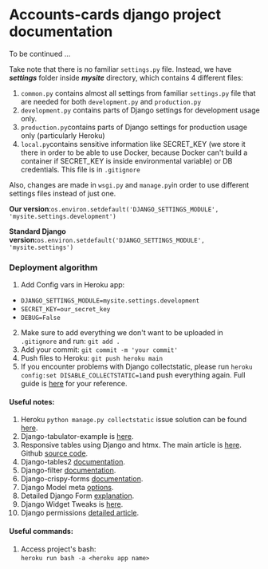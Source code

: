 # Accounts-cards django project documentation


To be continued ...


Take note that there is no familiar `settings.py` file. Instead, we have **_settings_** folder inside **_mysite_** directory, which contains 4 different  files:
1. `common.py` contains almost all settings from familiar `settings.py` file that are needed for both `development.py` and `production.py`
2. `development.py` contains parts of Django settings for development usage only.
3. `production.py`contains parts of Django settings for production usage only (particularly Heroku)
4. `local.py`contains sensitive information like SECRET_KEY (we store it there in order to be able to use Docker, because Docker can't build a container if SECRET_KEY is inside environmental variable) or DB credentials. This file is in `.gitignore`

Also, changes are made in `wsgi.py` and `manage.py`in order to use different settings files instead of just one.

**Our version**:`os.environ.setdefault('DJANGO_SETTINGS_MODULE', 'mysite.settings.development')`

**Standard Django version:**`os.environ.setdefault('DJANGO_SETTINGS_MODULE', 'mysite.settings')`


### Deployment algorithm

1. Add Config vars in Heroku app:
* `DJANGO_SETTINGS_MODULE=mysite.settings.development`
* `SECRET_KEY=our_secret_key`
* `DEBUG=False`
2. Make sure to add everything we don't want to be uploaded in `.gitignore` and run: `git add .`
3. Add your commit: `git commit -m 'your commit'`
4. Push files to Heroku: `git push heroku main`
5. If you encounter problems with Django collectstatic, please run `heroku config:set DISABLE_COLLECTSTATIC=1`and push everything again. Full guide is [here](https://stackoverflow.com/questions/55330749/error-while-running-python-manage-py-collectstatic-noinput-after-changin) for your reference. 



#### Useful notes:
1. Heroku `python manage.py collectstatic` issue solution can be found [here](https://stackoverflow.com/questions/55330749/error-while-running-python-manage-py-collectstatic-noinput-after-changin).
2. Django-tabulator-example is [here](https://github.com/cuauhtemoc-amdg/django-tabulator-example).
3. Responsive tables using Django and htmx. The main article is [here](https://enzircle.com/responsive-table-with-django-and-htmx#comments-list). Github [source code](https://github.com/joashxu/dj-htmx-fun). 
4. Django-tables2 [documentation](https://django-tables2.readthedocs.io/en/latest/index.html).
5. Django-filter [documentation](https://django-filter.readthedocs.io/en/stable/index.html).
6. Django-crispy-forms [documentation](https://django-crispy-forms.readthedocs.io/en/latest/index.html).
7. Django Model meta [options](https://docs.djangoproject.com/en/4.1/ref/models/options/).
8. Detailed Django Form [explanation](https://simpleisbetterthancomplex.com/article/2017/08/19/how-to-render-django-form-manually.html).
9. Django Widget Tweaks is [here](https://simpleisbetterthancomplex.com/2015/12/04/package-of-the-week-django-widget-tweaks.html).
10. Django permissions [detailed article](https://dandavies99.github.io/posts/2021/11/django-permissions/).


#### Useful commands:
1. Access project's bash:\
`heroku run bash -a <heroku app name>`
    